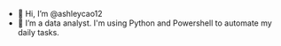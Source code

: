 - 👋 Hi, I’m @ashleycao12
- 🌱 I’m a data analyst. I'm using Python and Powershell to automate my daily tasks.
<!---
ashleycao12/ashleycao12 is a ✨ special ✨ repository because its `README.md` (this file) appears on your GitHub profile.
You can click the Preview link to take a look at your changes.
--->
